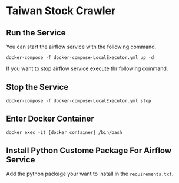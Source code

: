 # Taiwan Stock Crawler

## Run the Service
You can start the airflow service with the following command.
```
docker-compose -f docker-compose-LocalExecutor.yml up -d
```
If you want to stop airflow service execute thr following command.
## Stop the Service

```
docker-compose -f docker-compose-LocalExecutor.yml stop
```

## Enter Docker Container
```
docker exec -it {docker_container} /bin/bash
```

## Install Python Custome Package For Airflow Service
Add the python package your want to install in the `requirements.txt`.

